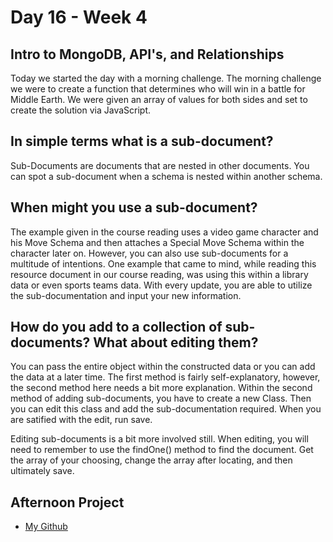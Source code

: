 # Day 16 - Week 4
## Intro to MongoDB, API's, and Relationships
Today we started the day with a morning challenge. The morning challenge we were to create a function that determines who will win in a battle for Middle Earth. We were given an array of values for both sides and set to create the solution via JavaScript.
## In simple terms what is a sub-document?
Sub-Documents are documents that are nested in other documents. You can spot a sub-document when a schema is nested within another schema.
## When might you use a sub-document?
The example given in the course reading uses a video game character and his Move Schema and then attaches a Special Move Schema within the character later on. However, you can also use sub-documents for a multitude of intentions. One example that came to mind, while reading this resource document in our course reading, was using this within a library data or even sports teams data. With every update, you are able to utilize the sub-documentation and input your new information.
## How do you add to a collection of sub-documents? What about editing them?
You can pass the entire object within the constructed data or you can add the data at a later time. The first method is fairly self-explanatory, however, the second method here needs a bit more explanation. Within the second method of adding sub-documents, you have to create a new Class. Then you can edit this class and add the sub-documentation required. When you are satified with the edit, run save. 

Editing sub-documents is a bit more involved still. When editing, you will need to remember to use the findOne() method to find the document. Get the array of your choosing, change the array after locating, and then ultimately save. 

## Afternoon Project
- [My Github]()